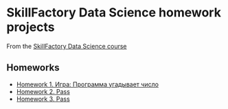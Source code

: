 # SkillFactory Data Science homework projects

From the [SkillFactory Data Science course](https://skillfactory.ru/data-science-specialization)

## Homeworks
* [Homework 1. Игра: Программа угадывает число](https://github.com/qwaiver/sf_data_science/tree/main/8.%20Инструменты%20Data%20Science/Итоговое%20задание)
* [Homework 2. Pass]()
* [Homework 3. Pass]()
